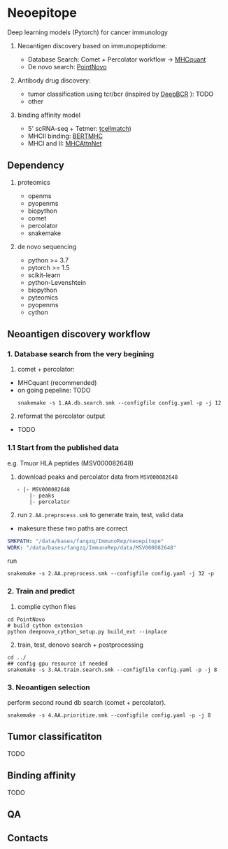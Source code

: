 

# Neoepitope
Deep learning models (Pytorch) for cancer immunology 

1. Neoantigen discovery based on immunopeptidome: 
    - Database Search: Comet + Percolator workflow -> [MHCquant](https://github.com/Leon-Bichmann/MHCquant)
    - De novo search: [PointNovo](https://github.com/volpato30/PointNovo)
2. Antibody drug discovery:
   - tumor classification using tcr/bcr (inspired by [DeepBCR](https://bitbucket.org/liulab/deepbcr) ): TODO
   - other

3. binding affinity model 
   - 5' scRNA-seq + Tetmer: [tcellmatch](https://github.com/theislab/tcellmatch))
   - MHCII binding: [BERTMHC](https://github.com/s6juncheng/BERTMHC)
   - MHCI and II: [MHCAttnNet](https://github.com/gopuvenkat/MHCAttnNet)

## Dependency
1. proteomics
   - openms
   - pyopenms
   - biopython
   - comet
   - percolator
   - snakemake

2. de novo sequencing 
   - python >= 3.7
   - pytorch >= 1.5
   - scikit-learn
   - python-Levenshtein
   - biopython
   - pyteomics
   - pyopenms
   - cython


## Neoantigen discovery workflow


### 1. Database search from the very begining 
1. comet + percolator:
* MHCquant (recommended) 
* on going pepeline: TODO
   ```shell
   snakemake -s 1.AA.db.search.smk --configfile config.yaml -p -j 12
   ```

2. reformat the percolator output 
  - TODO

### 1.1 Start from the published data
e.g. Tmuor HLA peptides (MSV000082648)
1. download peaks and percolator data from `MSV000082648`
```
   - |- MSV000082648
       |- peaks
       |- percolator
```

2. run `2.AA.preprocess.smk` to generate train, test, valid data
  - makesure these two paths are correct

```yaml
SMKPATH: "/data/bases/fangzq/ImmunoRep/neoepitope"
WORK: "/data/bases/fangzq/ImmunoRep/data/MSV000082648"
```
run
```
snakemake -s 2.AA.preprocess.smk --configfile config.yaml -j 32 -p 
```

### 2. Train and predict

1. complie cython files
```shell
cd PointNovo
# build cython extension
python deepnovo_cython_setup.py build_ext --inplace
```


2. train, test, denovo search + postprocessing
```shell
cd ../
## config gpu resource if needed
snakemake -s 3.AA.train.search.smk --configfile config.yaml -p -j 8
```

### 3. Neoantigen selection
perform second round db search (comet + percolator).

```shell
snakemake -s 4.AA.prioritize.smk --configfile config.yaml -p -j 8
```

## Tumor classificatiton

TODO

## Binding affinity

TODO


## QA
## Contacts